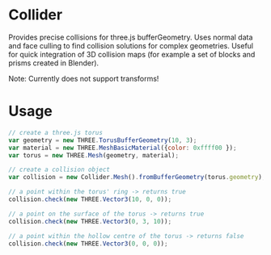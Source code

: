# Collider

Provides precise collisions for three.js bufferGeometry. Uses normal data and face culling to find collision solutions for complex geometries. Useful for quick integration of 3D collision maps (for example a set of blocks and prisms created in Blender).

Note: Currently does not support transforms!

# Usage

```javascript
// create a three.js torus
var geometry = new THREE.TorusBufferGeometry(10, 3);
var material = new THREE.MeshBasicMaterial({color: 0xffff00 });
var torus = new THREE.Mesh(geometry, material);

// create a collision object
var collision = new Collider.Mesh().fromBufferGeometry(torus.geometry);

// a point within the torus' ring -> returns true
collision.check(new THREE.Vector3(10, 0, 0));

// a point on the surface of the torus -> returns true
collision.check(new THREE.Vector3(0, 3, 10));

// a point within the hollow centre of the torus -> returns false
collision.check(new THREE.Vector3(0, 0, 0));
```
